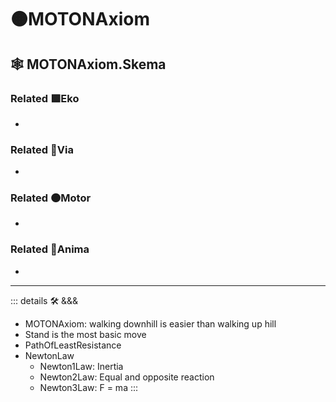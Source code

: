 # 🟠<motor>MOTONAxiom</motor>

## 🕸 MOTONAxiom.Skema

### Related 🟩<ekos>Eko</ekos>

-

### Related 🔻<via>Via</via>

-

### Related 🟠<motor>Motor</motor>

-

### Related 💜<anima>Anima</anima>

-

---

<!-- =================================================== -->
<!-- =================================================== -->
<!-- =================================================== -->
<!-- =================================================== -->
<!-- =================================================== -->
::: details 🛠 <dev>&&&</dev>

- MOTONAxiom: walking downhill is easier than walking up hill
- Stand is the most basic move
- PathOfLeastResistance
- NewtonLaw
    - Newton1Law: Inertia
    - Newton2Law: Equal and opposite reaction
    - Newton3Law: F = ma
:::
